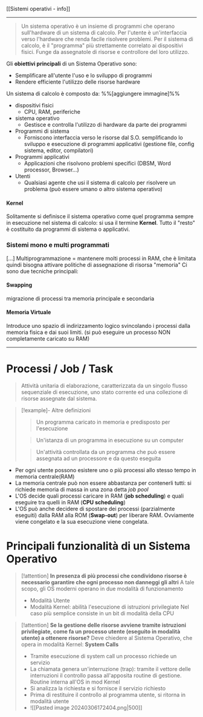 

[[Sistemi operativi - info]]

---

> Un sistema operativo è un insieme di programmi che operano sull'hardware di un sistema di calcolo. 
> Per l'utente è un'interfaccia verso l'hardware che renda facile risolvere problemi. Per il sistema di calcolo, è il "programma" più strettamente correlato ai dispositivi fisici. Funge da assegnatole di risorse e controllore del loro utilizzo. 

Gli **obiettivi principali** di un Sistema Operativo sono: 
- Semplificare all'utente l'uso e lo sviluppo di programmi
- Rendere efficiente l'utilizzo delle risorse hardware 

Un sistema di calcolo è composto da: %%[aggiungere immagine]%%
- dispositivi fisici 
	- CPU, RAM, periferiche 
- sistema operativo
	- Gestisce e controlla l'utilizzo di hardware da parte dei programmi
- Programmi di sistema
	- Forniscono interfaccia verso le risorse dal S.O. semplificando lo sviluppo e esecuzione di programmi applicativi (gestione file, config sistema, editor, compilatori)
- Programmi applicativi 
	- Applicazioni che risolvono problemi specifici (DBSM, Word processor, Browser...)
- Utenti
	- Qualsiasi agente che usi il sistema di calcolo per risolvere un problema (può essere umano o altro sistema operativo)

#### Kernel
Solitamente si definisce il sistema operativo come quel programma sempre in esecuzione nel sistema di calcolo: si usa il termine **Kernel**. Tutto il "resto" è costituito da programmi di sistema o applicativi. 

### Sistemi mono e multi programmati 

[...]
Multiprogrammazione = mantenere molti processi in RAM, che è limitata quindi bisogna attivare politiche di assegnazione di risorsa "memoria"
Ci sono due tecniche principali: 
#### Swapping
 migrazione di processi tra memoria principale e secondaria 
#### Memoria Virtuale
Introduce uno spazio di indirizzamento logico svincolando i processi dalla memoria fisica e dai suoi limiti. (si può eseguire un processo NON completamente caricato su RAM)


---
# Processi / Job / Task

> Attività unitaria di elaborazione, caratterizzata da un singolo flusso sequenziale di esecuzione, uno stato corrente ed una collezione di risorse assegnate dal sistema. 

> [!example]- Altre definizioni 
> > Un programma caricato in memoria e predisposto per l'esecuzione 
> 
> > Un'istanza di un programma in esecuzione su un computer
> 
> > Un'attività controllata da un programma che può essere assegnata ad un processore e da questo eseguita

- Per ogni utente possono esistere uno o più processi allo stesso tempo in memoria centrale(RAM)
- La memoria centrale può non essere abbastanza per contenerli tutti: si richiede memoria di massa in una zona detta *job pool*
- L'OS decide quali processi caricare in RAM (**job scheduling**) e quali eseguire tra quelli in RAM (**CPU scheduling**)
- L'OS può anche decidere di spostare dei processi (parzialmente eseguiti) dalla RAM alla ROM (**Swap-out**) per liberare RAM. Ovviamente viene congelato e la sua esecuzione viene congelata. 

# Principali funzionalità di un Sistema Operativo

> [!attention]  **In presenza di più processi che condividono risorse è necessario garantire che ogni processo non danneggi gli altri**
> A tale scopo, gli OS moderni operano in due modalità di funzionamento 
> - Modalità Utente
> - Modalità Kernel: abilità l'esecuzione di istruzioni privilegiate 
> Nel caso più semplice consiste in un bit di modalità della CPU 

 > [!attention]  **Se la gestione delle risorse avviene tramite istruzioni privilegiate, come fa un processo utente (eseguito in modalità utente) a ottenere risorse?** 
 > Deve chiedere al Sistema Operativo, che opera in modalità Kernel: **System Calls**
 > - Tramite esecuzione di system call un processo richiede un servizio
 > - La chiamata genera un'interruzione (trap): tramite il vettore delle interruzioni il controllo passa all'apposita routine di gestione. Routine interna all'OS in mod Kernel 
 > - Si analizza la richiesta e si fornisce il servizio richiesto 
 > - Prima di restituire il controllo al programma utente, si ritorna in modalità utente
 > - ![[Pasted image 20240306172404.png|500]]

